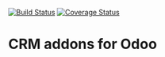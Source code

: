 [![Build Status](https://travis-ci.org/OCA/crm.svg?branch=7.0)](https://travis-ci.org/OCA/crm)
[![Coverage Status](https://coveralls.io/repos/OCA/crm/badge.png?branch=7.0)](https://coveralls.io/r/OCA/crm?branch=7.0)

CRM addons for Odoo
===================
